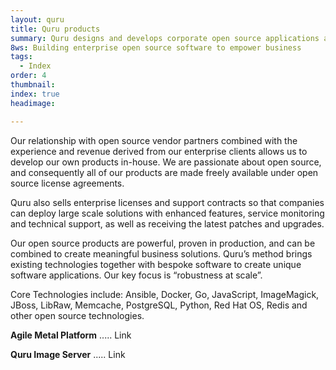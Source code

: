 ```yaml
---
layout: quru
title: Quru products
summary: Quru designs and develops corporate open source applications available with enterprise support.
8ws: Building enterprise open source software to empower business
tags:
  - Index
order: 4
thumbnail:
index: true
headimage:

---
```


Our relationship with open source vendor partners combined with the experience and revenue derived from our enterprise clients allows us to develop our own products in-house. We are passionate about open source, and consequently all of our products are made freely available under open source license agreements.

Quru also sells enterprise licenses and support contracts so that companies can deploy large scale solutions with enhanced features, service monitoring and technical support, as well as receiving the latest patches and upgrades.

Our open source products are powerful, proven in production, and can be combined to create meaningful business solutions. Quru’s method brings existing technologies together with bespoke software to create unique software applications. Our key focus is “robustness at scale”.

Core Technologies include: Ansible, Docker, Go, JavaScript, ImageMagick, JBoss, LibRaw, Memcache, PostgreSQL, Python, Red Hat OS, Redis and other open source technologies.

**Agile Metal Platform** ..... Link

**Quru Image Server** ..... Link

